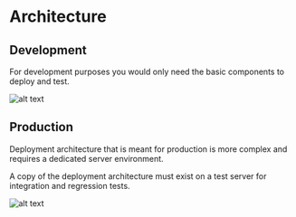 Architecture
==================

## Development 

For development purposes you would only need the basic components to deploy and test.

![alt text](https://raw.githubusercontent.com/petarov/mayakpush/master/docs/architecture-dev.png "Dev architecture")

## Production

Deployment architecture that is meant for production is more complex and requires a dedicated server environment.

A copy of the deployment architecture must exist on a test server for integration and regression tests.

![alt text](https://raw.githubusercontent.com/petarov/mayakpush/master/docs/architecture.png "Production architecture")

